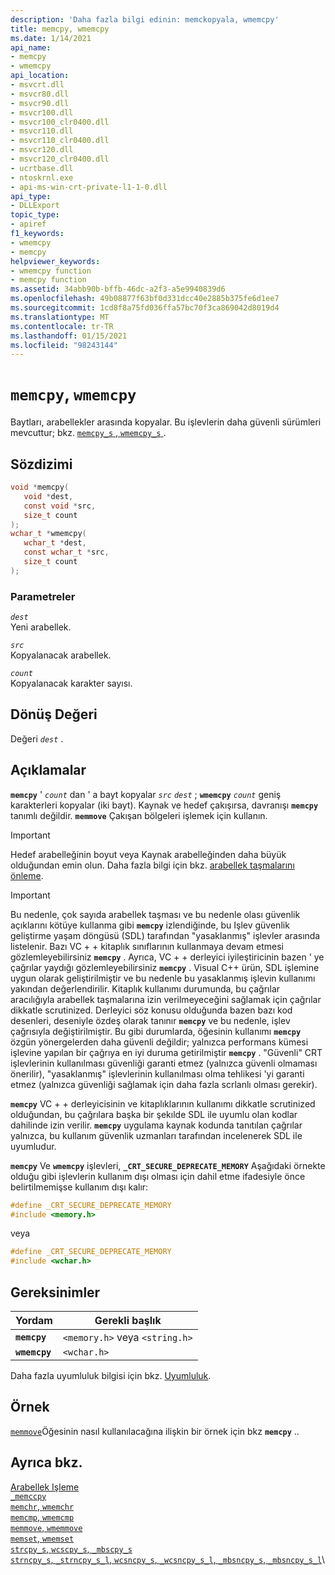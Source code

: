 ```yaml
---
description: 'Daha fazla bilgi edinin: memckopyala, wmemcpy'
title: memcpy, wmemcpy
ms.date: 1/14/2021
api_name:
- memcpy
- wmemcpy
api_location:
- msvcrt.dll
- msvcr80.dll
- msvcr90.dll
- msvcr100.dll
- msvcr100_clr0400.dll
- msvcr110.dll
- msvcr110_clr0400.dll
- msvcr120.dll
- msvcr120_clr0400.dll
- ucrtbase.dll
- ntoskrnl.exe
- api-ms-win-crt-private-l1-1-0.dll
api_type:
- DLLExport
topic_type:
- apiref
f1_keywords:
- wmemcpy
- memcpy
helpviewer_keywords:
- wmemcpy function
- memcpy function
ms.assetid: 34abb90b-bffb-46dc-a2f3-a5e9940839d6
ms.openlocfilehash: 49b08877f63bf0d331dcc40e2885b375fe6d1ee7
ms.sourcegitcommit: 1cd8f8a75fd036ffa57bc70f3ca869042d8019d4
ms.translationtype: MT
ms.contentlocale: tr-TR
ms.lasthandoff: 01/15/2021
ms.locfileid: "98243144"
---
```

# <a name="memcpy-wmemcpy"></a>`memcpy`, `wmemcpy`

Baytları, arabellekler arasında kopyalar. Bu işlevlerin daha güvenli sürümleri mevcuttur; bkz. [ `memcpy_s` , `wmemcpy_s` ](memcpy-s-wmemcpy-s.md).

## <a name="syntax"></a>Sözdizimi

```C
void *memcpy(
   void *dest,
   const void *src,
   size_t count
);
wchar_t *wmemcpy(
   wchar_t *dest,
   const wchar_t *src,
   size_t count
);
```

### <a name="parameters"></a>Parametreler

*`dest`*\
Yeni arabellek.

*`src`*\
Kopyalanacak arabellek.

*`count`*\
Kopyalanacak karakter sayısı.

## <a name="return-value"></a>Dönüş Değeri

Değeri *`dest`* .

## <a name="remarks"></a>Açıklamalar

**`memcpy`** ' *`count`* dan ' a bayt kopyalar *`src`* *`dest`* ; **`wmemcpy`** *`count`* geniş karakterleri kopyalar (iki bayt). Kaynak ve hedef çakışırsa, davranışı **`memcpy`** tanımlı değildir. **`memmove`** Çakışan bölgeleri işlemek için kullanın.

> [!IMPORTANT]
> Hedef arabelleğinin boyut veya Kaynak arabelleğinden daha büyük olduğundan emin olun. Daha fazla bilgi için bkz. [arabellek taşmalarını önleme](/windows/win32/SecBP/avoiding-buffer-overruns).

> [!IMPORTANT]
> Bu nedenle, çok sayıda arabellek taşması ve bu nedenle olası güvenlik açıklarını kötüye kullanma gibi **`memcpy`** izlendiğinde, bu Işlev güvenlik geliştirme yaşam döngüsü (SDL) tarafından "yasaklanmış" işlevler arasında listelenir.  Bazı VC + + kitaplık sınıflarının kullanmaya devam etmesi gözlemleyebilirsiniz **`memcpy`** .  Ayrıca, VC + + derleyici iyileştiricinin bazen ' ye çağrılar yaydığı gözlemleyebilirsiniz **`memcpy`** .  Visual C++ ürün, SDL işlemine uygun olarak geliştirilmiştir ve bu nedenle bu yasaklanmış işlevin kullanımı yakından değerlendirilir.  Kitaplık kullanımı durumunda, bu çağrılar aracılığıyla arabellek taşmalarına izin verilmeyeceğini sağlamak için çağrılar dikkatle scrutinized.  Derleyici söz konusu olduğunda bazen bazı kod desenleri, deseniyle özdeş olarak tanınır **`memcpy`** ve bu nedenle, işlev çağrısıyla değiştirilmiştir.  Bu gibi durumlarda, öğesinin kullanımı **`memcpy`** özgün yönergelerden daha güvenli değildir; yalnızca performans kümesi işlevine yapılan bir çağrıya en iyi duruma getirilmiştir **`memcpy`** .  "Güvenli" CRT işlevlerinin kullanılması güvenliği garanti etmez (yalnızca güvenli olmaması önerilir), "yasaklanmış" işlevlerinin kullanılması olma tehlikesi 'yi garanti etmez (yalnızca güvenliği sağlamak için daha fazla scrlanlı olması gerekir).
>
> **`memcpy`** VC + + derleyicisinin ve kitaplıklarının kullanımı dikkatle scrutinized olduğundan, bu çağrılara başka bir şekılde SDL ile uyumlu olan kodlar dahilinde izin verilir.  **`memcpy`** uygulama kaynak kodunda tanıtılan çağrılar yalnızca, bu kullanım güvenlik uzmanları tarafından incelenerek SDL ile uyumludur.

**`memcpy`** Ve **`wmemcpy`** işlevleri, **`_CRT_SECURE_DEPRECATE_MEMORY`** Aşağıdaki örnekte olduğu gibi işlevlerin kullanım dışı olması için dahil etme ifadesiyle önce belirtilmemişse kullanım dışı kalır:

```C
#define _CRT_SECURE_DEPRECATE_MEMORY
#include <memory.h>
```

veya

```C
#define _CRT_SECURE_DEPRECATE_MEMORY
#include <wchar.h>
```

## <a name="requirements"></a>Gereksinimler

|Yordam|Gerekli başlık|
|-------------|---------------------|
|**`memcpy`**|`<memory.h>` veya `<string.h>`|
|**`wmemcpy`**|`<wchar.h>`|

Daha fazla uyumluluk bilgisi için bkz. [Uyumluluk](../../c-runtime-library/compatibility.md).

## <a name="example"></a>Örnek

[`memmove`](memmove-wmemmove.md)Öğesinin nasıl kullanılacağına ilişkin bir örnek için bkz **`memcpy`** ..

## <a name="see-also"></a>Ayrıca bkz.

[Arabellek Işleme](../../c-runtime-library/buffer-manipulation.md)\
[`_memccpy`](memccpy.md)\
[`memchr`, `wmemchr`](memchr-wmemchr.md)\
[`memcmp`, `wmemcmp`](memcmp-wmemcmp.md)\
[`memmove`, `wmemmove`](memmove-wmemmove.md)\
[`memset`, `wmemset`](memset-wmemset.md)\
[`strcpy_s`, `wcscpy_s`, `_mbscpy_s`](strcpy-s-wcscpy-s-mbscpy-s.md)\
[`strncpy_s`, `_strncpy_s_l`, `wcsncpy_s`, `_wcsncpy_s_l`, `_mbsncpy_s`, `_mbsncpy_s_l`](strncpy-s-strncpy-s-l-wcsncpy-s-wcsncpy-s-l-mbsncpy-s-mbsncpy-s-l.md)\
